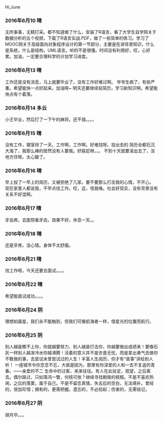 Hi,June

### 2016年6月10 晴

无所事事，无精打采。都不知道做了什么，安装了R语言，看了大学生自学网关于数据分析的五个视频，下载了R语言实战.PDF，做了一些简单的练习。学习了MOOC网关于高级面向对象程序设计的第一节部分，主要是在讲背景知识，什么是系统，什么是结构，UML语言。听的不是很懂。时间没有利用好，哎，心好累。加油，一定要合理科学的计划学习进度。



### 2016年6月13  晴

工作还是没有消息，马上就要毕业了。没有工作好难过啊。
爷爷生病了，有些严重。希望能快一点好起来。加油呀~
明天还要继续投简历，学习新知识啊。希望能快点有个着落。

### 2016年6月14  多云
小王毕业，然后打了一下午的麻将。还不错。。。。

### 2016年6月15  晴
没有工作，寝室待了一天。工作啊，工作啊。好难找呀。投出去的
简历全都石沉大海了，我那么棒的居然没有人要我。好尴尬呀。。。
不到十天就要滚出去了，没地方住呀。太心酸了。

### 2016年6月16  晴
早上投了一早上的简历，又被拒绝了几家。要不要那么打击我的心情，不开心。
现在家里人都说我，不早点找工作。哎，这，怪我咯。社会好现实，没有背景没有关系不好混啊。

### 2016年6月17 晴
牙齿疼。去医院看牙齿，效果不好。休息一天。。

### 2016年6月18 晴
还是牙疼。没心情。身体不太舒服。


### 2016年6月21 晴
找工作呀。今天还要去面试。。。。

### 2016年6月22 晴
希望能面试成功。。。。

### 2016年6月24 阴
理想如晨星，我们永不能触到，但我们可像航海者一样，借星光的位置而航行。

### 2016年6月25 阴
别人越是瞧不上你，你就越要努力，别人越是打击你，你越要做出成绩来！要像石灰一样别人越泼冷水你越沸腾！活着的意义并不是衣食无忧，而是拿出勇气去做你不敢做的事，去尝试未曾尝试过的人生！丰富人生阅历，你才有“故事”讲给别人听！
一座城市令你念念不忘，大抵是因为，那里有你深爱的人和一去不复返的青春。——亲爱的不二
生命中的过客，来来往往。有人在此驻足，观望，之后离去。偶尔路过，只如落鸿一瞥，何枝可依？继续寻找朝南的枝桠。不是不喜欢热闹，之后的落寞，属于自己。不是不留恋真情，失去后的空白，无法填补。曾经的，倍加珍惜；拥有的，更需把握。遗忘的，不必拾起；伤害的，无需铭记。


### 2016年6月27 阴
胡月华。。。
